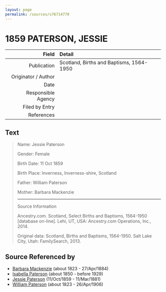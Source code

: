 ```yaml
---
layout: page
permalink: /sources/s76714770
---
```


# 1859 PATERSON, JESSIE

Field | Detail
---:|:---
Publication | Scotland, Births and Baptisms, 1564-1950
Originator / Author | 
Date | 
Responsible Agency | 
Filed by Entry | 
References | 

## Text

> Name: Jessie Paterson
>
> Gender: Female
>
> Birth Date: 11 Oct 1859
>
> Birth Place: Inverness, Inverness-shire, Scotland
>
> Father:  William Paterson
>
> Mother: Barbara Mackenzie
>
> ---
>
> Source Information
>
> Ancestry.com. Scotland, Select Births and Baptisms, 1564-1950 [database on-line]. Lehi, UT, USA: Ancestry.com Operations, Inc., 2014.
>
> Original data: Scotland, Births and Baptisms, 1564-1950. Salt Lake City, Utah: FamilySearch, 2013.
>

## Source Referenced by

* [Barbara Mackenzie](../people/@28263584@-barbara-mackenzie-b1823-d1884-4-27.md) (about 1823 - 27/Apr/1884)
* [Isabella Paterson](../people/@24882788@-isabella-paterson-b1850-d1929.md) (about 1850 - before 1929)
* [Jessie Paterson](../people/@992704@-jessie-paterson-b1859-10-11-d1881-3-11.md) (11/Oct/1859 - 11/Mar/1881)
* [William Paterson](../people/@55148620@-william-paterson-b1823-d1906-4-26.md) (about 1823 - 26/Apr/1906)
